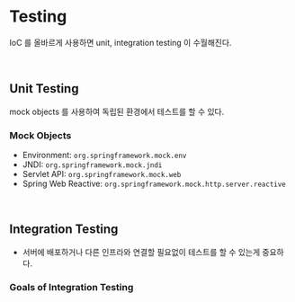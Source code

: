 
# Testing

IoC 를 올바르게 사용하면 unit, integration testing 이 수월해진다.

</br>

## Unit Testing

mock objects 를 사용하여 독립된 환경에서 테스트를 할 수 있다.

### Mock Objects

- Environment: `org.springframework.mock.env`
- JNDI: `org.springframework.mock.jndi`
- Servlet API: `org.springframework.mock.web`
- Spring Web Reactive: `org.springframework.mock.http.server.reactive`

</br>

## Integration Testing

- 서버에 배포하거나 다른 인프라와 연결할 필요없이 테스트를 할 수 있는게 중요하다.

### Goals of Integration Testing

